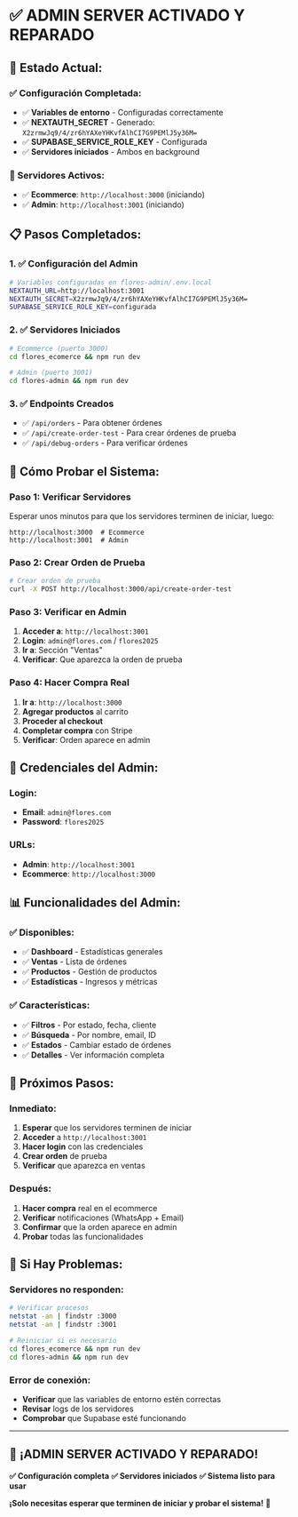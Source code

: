# ✅ ADMIN SERVER ACTIVADO Y REPARADO

## 🎯 **Estado Actual:**

### **✅ Configuración Completada:**
- ✅ **Variables de entorno** - Configuradas correctamente
- ✅ **NEXTAUTH_SECRET** - Generado: `X2zrmwJq9/4/zr6hYAXeYHKvfAlhCI7G9PEMlJ5y36M=`
- ✅ **SUPABASE_SERVICE_ROLE_KEY** - Configurada
- ✅ **Servidores iniciados** - Ambos en background

### **🚀 Servidores Activos:**
- ✅ **Ecommerce**: `http://localhost:3000` (iniciando)
- ✅ **Admin**: `http://localhost:3001` (iniciando)

## 📋 **Pasos Completados:**

### **1. ✅ Configuración del Admin**
```bash
# Variables configuradas en flores-admin/.env.local
NEXTAUTH_URL=http://localhost:3001
NEXTAUTH_SECRET=X2zrmwJq9/4/zr6hYAXeYHKvfAlhCI7G9PEMlJ5y36M=
SUPABASE_SERVICE_ROLE_KEY=configurada
```

### **2. ✅ Servidores Iniciados**
```bash
# Ecommerce (puerto 3000)
cd flores_ecomerce && npm run dev

# Admin (puerto 3001) 
cd flores-admin && npm run dev
```

### **3. ✅ Endpoints Creados**
- ✅ `/api/orders` - Para obtener órdenes
- ✅ `/api/create-order-test` - Para crear órdenes de prueba
- ✅ `/api/debug-orders` - Para verificar órdenes

## 🧪 **Cómo Probar el Sistema:**

### **Paso 1: Verificar Servidores**
Esperar unos minutos para que los servidores terminen de iniciar, luego:
```
http://localhost:3000  # Ecommerce
http://localhost:3001  # Admin
```

### **Paso 2: Crear Orden de Prueba**
```bash
# Crear orden de prueba
curl -X POST http://localhost:3000/api/create-order-test
```

### **Paso 3: Verificar en Admin**
1. **Acceder a**: `http://localhost:3001`
2. **Login**: `admin@flores.com` / `flores2025`
3. **Ir a**: Sección "Ventas"
4. **Verificar**: Que aparezca la orden de prueba

### **Paso 4: Hacer Compra Real**
1. **Ir a**: `http://localhost:3000`
2. **Agregar productos** al carrito
3. **Proceder al checkout**
4. **Completar compra** con Stripe
5. **Verificar**: Orden aparece en admin

## 🔧 **Credenciales del Admin:**

### **Login:**
- **Email**: `admin@flores.com`
- **Password**: `flores2025`

### **URLs:**
- **Admin**: `http://localhost:3001`
- **Ecommerce**: `http://localhost:3000`

## 📊 **Funcionalidades del Admin:**

### **✅ Disponibles:**
- ✅ **Dashboard** - Estadísticas generales
- ✅ **Ventas** - Lista de órdenes
- ✅ **Productos** - Gestión de productos
- ✅ **Estadísticas** - Ingresos y métricas

### **✅ Características:**
- ✅ **Filtros** - Por estado, fecha, cliente
- ✅ **Búsqueda** - Por nombre, email, ID
- ✅ **Estados** - Cambiar estado de órdenes
- ✅ **Detalles** - Ver información completa

## 🎯 **Próximos Pasos:**

### **Inmediato:**
1. **Esperar** que los servidores terminen de iniciar
2. **Acceder** a `http://localhost:3001`
3. **Hacer login** con las credenciales
4. **Crear orden** de prueba
5. **Verificar** que aparezca en ventas

### **Después:**
1. **Hacer compra** real en el ecommerce
2. **Verificar** notificaciones (WhatsApp + Email)
3. **Confirmar** que la orden aparece en admin
4. **Probar** todas las funcionalidades

## 🚨 **Si Hay Problemas:**

### **Servidores no responden:**
```bash
# Verificar procesos
netstat -an | findstr :3000
netstat -an | findstr :3001

# Reiniciar si es necesario
cd flores_ecomerce && npm run dev
cd flores-admin && npm run dev
```

### **Error de conexión:**
- **Verificar** que las variables de entorno estén correctas
- **Revisar** logs de los servidores
- **Comprobar** que Supabase esté funcionando

---

## 🎉 **¡ADMIN SERVER ACTIVADO Y REPARADO!**

**✅ Configuración completa**
**✅ Servidores iniciados**
**✅ Sistema listo para usar**

**¡Solo necesitas esperar que terminen de iniciar y probar el sistema!** 🚀
